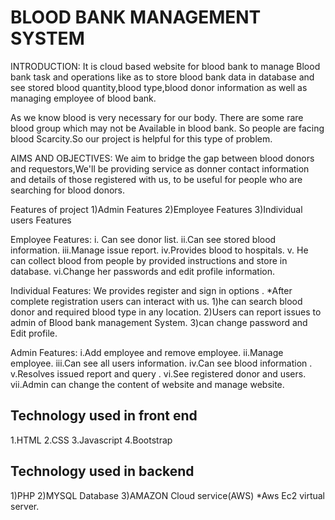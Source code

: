 # BLOOD  BANK MANAGEMENT SYSTEM

INTRODUCTION: 
It is cloud based website for blood bank to manage 
Blood bank task and operations like as to store blood bank data in database and see stored blood quantity,blood type,blood donor information as well as managing employee of blood bank.

As we know blood is very necessary for our body.
There are  some  rare blood group which may not be 
Available in blood bank. So people are facing blood
Scarcity.So our project is helpful for this type of problem.


AIMS AND OBJECTIVES:
We aim to bridge the gap between blood donors and requestors,We'll be providing service as donner contact information and details of those registered with us, to be useful for people who are searching for blood donors.

Features of project
  1)Admin Features
  2)Employee Features
  3)Individual users  Features

Employee Features:
i. Can see donor list.
ii.Can see stored blood information.
iii.Manage issue report.
iv.Provides blood to hospitals.
v. He can collect blood from people by provided instructions and store in database.
vi.Change her passwords and edit  profile information. 


Individual Features:
We provides register and sign in options .
*After complete registration users can interact with us.
1)he can search blood donor and required blood type in any location.
2)Users can  report issues to admin of Blood bank management System.
3)can change password and Edit profile.


Admin Features:
i.Add employee and remove employee.
ii.Manage employee.
iii.Can see all users information.
iv.Can see blood information .
v.Resolves issued report and query .
vi.See registered donor and users.
vii.Admin can change the content of website and manage website.


## Technology used in front end
1.HTML
2.CSS
3.Javascript
4.Bootstrap

## Technology used in backend
1)PHP
2)MYSQL Database
3)AMAZON Cloud service(AWS)
*Aws Ec2 virtual server. 



